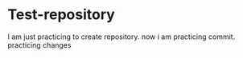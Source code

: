 # Test-repository

I am just practicing to create repository.
now i am practicing commit.
practicing changes
